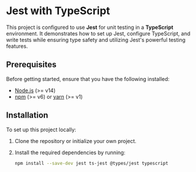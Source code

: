 # Jest with TypeScript

This project is configured to use **Jest** for unit testing in a **TypeScript** environment. It demonstrates how to set up Jest, configure TypeScript, and write tests while ensuring type safety and utilizing Jest's powerful testing features.

## Prerequisites

Before getting started, ensure that you have the following installed:

- [Node.js](https://nodejs.org/) (>= v14)
- [npm](https://www.npmjs.com/) (>= v6) or [yarn](https://yarnpkg.com/) (>= v1)

## Installation

To set up this project locally:

1. Clone the repository or initialize your own project.
2. Install the required dependencies by running:

   ```bash
   npm install --save-dev jest ts-jest @types/jest typescript
   ```
